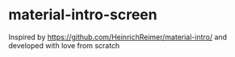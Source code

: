 # material-intro-screen
Inspired by https://github.com/HeinrichReimer/material-intro/ and developed with love from scratch 
